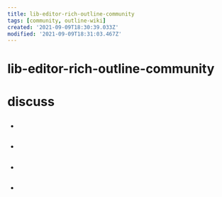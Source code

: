 ```yaml
---
title: lib-editor-rich-outline-community
tags: [community, outline-wiki]
created: '2021-09-09T18:30:39.033Z'
modified: '2021-09-09T18:31:03.467Z'
---
```


# lib-editor-rich-outline-community

# discuss

- ## 

- ## 

- ## 

- ## 
